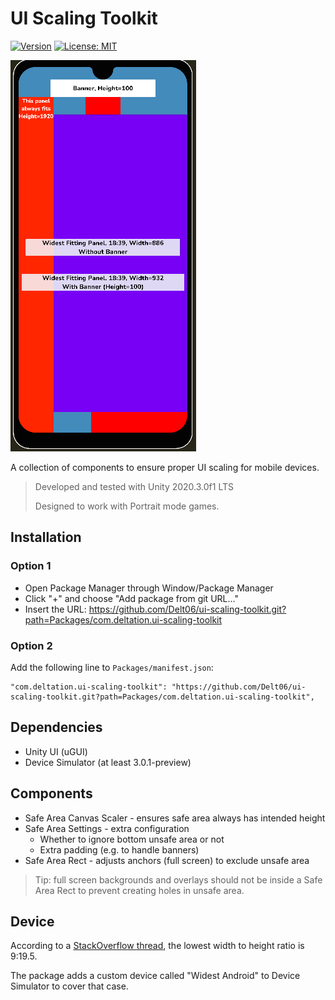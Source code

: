 # UI Scaling Toolkit

[![Version](https://img.shields.io/github/v/release/Delt06/ui-scaling-toolkit?sort=semver)](https://github.com/Delt06/ui-scaling-toolkit/releases)
[![License: MIT](https://img.shields.io/badge/License-MIT-yellow.svg)](https://opensource.org/licenses/MIT)

![Screenshot](Documentation/screenshot.png)

A collection of components to ensure proper UI scaling for mobile devices.

> Developed and tested with Unity 2020.3.0f1 LTS
> 
> Designed to work with Portrait mode games. 

## Installation
### Option 1
- Open Package Manager through Window/Package Manager
- Click "+" and choose "Add package from git URL..."
- Insert the URL: https://github.com/Delt06/ui-scaling-toolkit.git?path=Packages/com.deltation.ui-scaling-toolkit

### Option 2
Add the following line to `Packages/manifest.json`:
```
"com.deltation.ui-scaling-toolkit": "https://github.com/Delt06/ui-scaling-toolkit.git?path=Packages/com.deltation.ui-scaling-toolkit",
```

## Dependencies
- Unity UI (uGUI)
- Device Simulator (at least 3.0.1-preview)

## Components
- Safe Area Canvas Scaler - ensures safe area always has intended height
- Safe Area Settings - extra configuration 
  - Whether to ignore bottom unsafe area or not 
  - Extra padding (e.g. to handle banners)
- Safe Area Rect - adjusts anchors (full screen) to exclude unsafe area

> Tip: full screen backgrounds and overlays should not be inside a Safe Area Rect to prevent creating holes in unsafe area.

## Device
According to a [StackOverflow thread](https://stackoverflow.com/questions/7199492/what-are-the-aspect-ratios-for-all-android-phone-and-tablet-devices), the lowest width to height ratio is 9:19.5.

The package adds a custom device called "Widest Android" to Device Simulator to cover that case.
